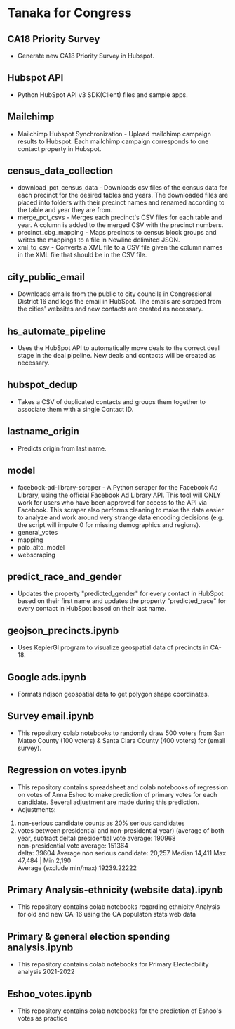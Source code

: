 # Tanaka for Congress

## CA18 Priority Survey
- Generate new CA18 Priority Survey in Hubspot.

## Hubspot API
- Python HubSpot API v3 SDK(Client) files and sample apps.

## Mailchimp
- Mailchimp Hubspot Synchronization - Upload mailchimp campaign results to Hubspot. Each mailchimp campaign corresponds to one contact property in Hubspot.

## census_data_collection
- download_pct_census_data - Downloads csv files of the census data for each precinct for the desired tables and years. The downloaded files are placed into folders with their precinct names and renamed according to the table and year they are from.
- merge_pct_csvs - Merges each precinct's CSV files for each table and year. A column is added to the merged CSV with the precinct numbers.
- precinct_cbg_mapping - Maps precincts to census block groups and writes the mappings to a file in Newline delimited JSON.
- xml_to_csv - Converts a XML file to a CSV file given the column names in the XML file that should be in the CSV file.

## city_public_email
- Downloads emails from the public to city councils in Congressional District 16 and logs the email in HubSpot. The emails are scraped from the cities' websites and new contacts are created as necessary.

## hs_automate_pipeline
- Uses the HubSpot API to automatically move deals to the correct deal stage in the deal pipeline. New deals and contacts will be created as necessary.

## hubspot_dedup
- Takes a CSV of duplicated contacts and groups them together to associate them with a single Contact ID.

## lastname_origin
- Predicts origin from last name.

## model
- facebook-ad-library-scraper - A Python scraper for the Facebook Ad Library, using the official Facebook Ad Library API. This tool will ONLY work for users who have been approved for access to the API via Facebook. This scraper also performs cleaning to make the data easier to analyze and work around very strange data encoding decisions (e.g. the script will impute 0 for missing demographics and regions).
- general_votes
- mapping
- palo_alto_model
- webscraping

## predict_race_and_gender
- Updates the property "predicted_gender" for every contact in HubSpot based on their first name and updates the property "predicted_race" for every contact in HubSpot based on their last name.

## geojson_precincts.ipynb
- Uses KeplerGl program to visualize geospatial data of precincts in CA-18.

## Google ads.ipynb
- Formats ndjson geospatial data to get polygon shape coordinates.

## Survey email.ipynb
 - This repository colab notebooks to randomly draw 500 voters from San Mateo County (100 voters) & Santa Clara County (400 voters) for (email survey).
 
## Regression on votes.ipynb
- This repository contains spreadsheet and colab notebooks of regression on votes of Anna Eshoo to make prediction of primary votes for each candidate. Several adjustment are made during this prediction. 
- Adjustments:
1. non-serious candidate counts as 20% serious candidates
2. votes between presidential and non-presidential year) (average of both year, subtract delta) 
presidential vote average: 190968	
non-presidential vote average: 151364		
delta: 39604
Average non serious candidate: 20,257
Median	14,411
Max	47,484 | Min	2,190			
Average (exclude min/max)	19239.22222

## Primary Analysis-ethnicity (website data).ipynb
- This repository contains colab notebooks regarding ethnicity Analysis for old and new CA-16 using the CA populaton stats web data

## Primary & general election spending analysis.ipynb
- This repository contains colab notebooks for Primary Electedbility analysis 2021-2022

## Eshoo_votes.ipynb
- This repository contains colab notebooks for the prediction of Eshoo's votes as practice
<!---
ElinorZhang0/ElinorZhang0 is a ✨ special ✨ repository because its `README.md` (this file) appears on your GitHub profile.
You can click the Preview link to take a look at your changes.
--->
